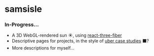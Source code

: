 # samsisle

### In-Progress...
* A 3D WebGL-rendered sun ☀️, using [react-three-fiber](https://github.com/drcmda/react-three-fiber)
* Descriptive pages for projects, in the style of [uber case studies](https://www.uber.design/) ⬛️?
* More descriptions for myself...